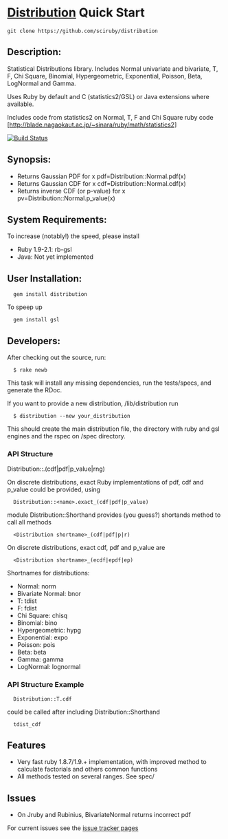 # [Distribution](https://github.com/clbustos/distribution) Quick Start

```
git clone https://github.com/sciruby/distribution
```

## Description:

Statistical Distributions library. Includes Normal univariate and bivariate, T, F, Chi Square, Binomial, Hypergeometric, Exponential, Poisson, Beta, LogNormal and Gamma.

Uses Ruby by default and C (statistics2/GSL) or Java extensions where available.

Includes code from statistics2 on Normal, T, F and Chi Square ruby code [http://blade.nagaokaut.ac.jp/~sinara/ruby/math/statistics2]

[![Build Status](https://travis-ci.org/clbustos/distribution.svg?branch=master)](https://travis-ci.org/clbustos/distribution)

## Synopsis:
  * Returns Gaussian PDF for x
  pdf=Distribution::Normal.pdf(x)
  * Returns Gaussian CDF for x
  cdf=Distribution::Normal.cdf(x)
  * Returns inverse CDF (or p-value) for x
  pv=Distribution::Normal.p_value(x)

## System Requirements:

To increase (notably!) the speed, please install

* Ruby 1.9-2.1: rb-gsl
* Java: Not yet implemented

## User Installation:
```
  gem install distribution
```
To speep up
```
  gem install gsl
```

## Developers:

After checking out the source, run:
```
  $ rake newb
```
This task will install any missing dependencies, run the tests/specs,
and generate the RDoc.

If you want to provide a new distribution, /lib/distribution run
```
  $ distribution --new your_distribution
```
This should create the main distribution file, the directory with ruby and gsl engines and the rspec on /spec directory.

### API Structure

  Distribution::<name>.(cdf|pdf|p_value|rng)

On discrete distributions, exact Ruby implementations of pdf, cdf and p_value could be provided, using
```
  Distribution::<name>.exact_(cdf|pdf|p_value)
```
module Distribution::Shorthand provides (you guess?) shortands method to call all methods
```
  <Distribution shortname>_(cdf|pdf|p|r)
```
On discrete distributions, exact cdf, pdf and p_value are
```
  <Distribution shortname>_(ecdf|epdf|ep)
```
Shortnames for distributions:

  * Normal: norm
  * Bivariate Normal: bnor
  * T: tdist
  * F: fdist
  * Chi Square: chisq
  * Binomial: bino
  * Hypergeometric: hypg
  * Exponential: expo
  * Poisson: pois
  * Beta: beta
  * Gamma: gamma
  * LogNormal: lognormal

### API Structure Example

```
  Distribution::T.cdf
```
could be called after including Distribution::Shorthand
```
  tdist_cdf
```

## Features

* Very fast ruby 1.8.7/1.9.+ implementation, with improved method to calculate factorials and others common functions
* All methods tested on several ranges. See spec/

## Issues

* On Jruby and Rubinius, BivariateNormal returns incorrect pdf

For current issues see the [issue tracker pages](https://github.com/clbustos/distribution/issues)
